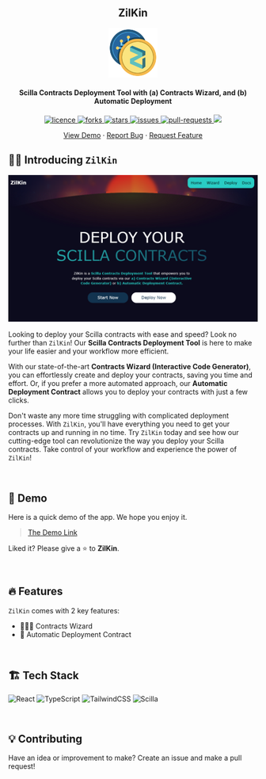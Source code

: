 <h2 align="center"><b>ZilKin</b></h2>

<p align="center">
<img src="public/logo192.png" alt="zilkin" width="100" />
</p>

<h4 align="center"><b>Scilla Contracts Deployment Tool with (a) Contracts Wizard, and (b) Automatic Deployment</b></h4>

<p align="center">
<a href="https://github.com/xJQx/zilkin/blob/master/LICENSE" target="blank">
<img src="https://img.shields.io/github/license/xJQx/zilkin?style=flat-square" alt="licence" />
</a>
<a href="https://github.com/xJQx/zilkin/fork" target="blank">
<img src="https://img.shields.io/github/forks/xJQx/zilkin?style=flat-square" alt="forks"/>
</a>
<a href="https://github.com/xJQx/zilkin/stargazers" target="blank">
<img src="https://img.shields.io/github/stars/xJQx/zilkin?style=flat-square" alt="stars"/>
</a>
<a href="https://github.com/xJQx/zilkin/issues" target="blank">
<img src="https://img.shields.io/github/issues/xJQx/zilkin?style=flat-square" alt="issues"/>
</a>
<a href="https://github.com/xJQx/zilkin/pulls" target="blank">
<img src="https://img.shields.io/github/issues-pr/xJQx/zilkin?style=flat-square" alt="pull-requests"/>
</a>
<a href="https://twitter.com/intent/tweet?text=👋%20Check%20this%20amazing%20repo%20https://github.com/ztjhz/VidAssembly,%20created%20by%20@nikushii_"><img src="https://img.shields.io/twitter/url?label=Share%20on%20Twitter&style=social&url=https%3A%2F%2Fgithub.com%ztjhz%2FVidAssembly"></a>
</p>

<p align="center">
    <a href="https://zilkin.tjh.sg">View Demo</a>
    ·
    <a href="https://github.com/xJQx/zilkin/issues/new/choose">Report Bug</a>
    ·
    <a href="https://github.com/xJQx/zilkin/issues/new/choose">Request Feature</a>
</p>

## 👋🏻 Introducing `ZilKin`

<p align="center">
    <a href="https://zilkin.tjh.sg" target="_blank">
        <img src="./public/images/zilkin-landing.png" alt="ZilKin landing page" />
    </a>
</p>

Looking to deploy your Scilla contracts with ease and speed? Look no further than `ZilKin`! Our **Scilla Contracts Deployment Tool** is here to make your life easier and your workflow more efficient.

With our state-of-the-art **Contracts Wizard (Interactive Code Generator)**, you can effortlessly create and deploy your contracts, saving you time and effort. Or, if you prefer a more automated approach, our **Automatic Deployment Contract** allows you to deploy your contracts with just a few clicks.

Don't waste any more time struggling with complicated deployment processes. With `ZilKin`, you'll have everything you need to get your contracts up and running in no time. Try `ZilKin` today and see how our cutting-edge tool can revolutionize the way you deploy your Scilla contracts. Take control of your workflow and experience the power of `ZilKin`!

<br />

## 🚀 Demo

Here is a quick demo of the app. We hope you enjoy it.

> [The Demo Link](https://zilkin.tjh.sg)

Liked it? Please give a ⭐️ to **ZilKin**.

<br />

## 🔥 Features

`ZilKin` comes with 2 key features:

- 🧙🏻‍♂️ Contracts Wizard
- 📃 Automatic Deployment Contract

<br />

## 🏗️ Tech Stack

![React](https://img.shields.io/badge/react-%2320232a.svg?style=for-the-badge&logo=react&logoColor=%2361DAFB)
![TypeScript](https://img.shields.io/badge/typescript-%23007ACC.svg?style=for-the-badge&logo=typescript&logoColor=white)
![TailwindCSS](https://img.shields.io/badge/tailwindcss-%2338B2AC.svg?style=for-the-badge&logo=tailwind-css&logoColor=white)
![Scilla](https://img.shields.io/badge/Scilla-F6C915?style=for-the-badge)

<br />

## 💡 Contributing

Have an idea or improvement to make? Create an issue and make a pull request!
